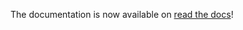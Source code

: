 The documentation is now available on [read the docs](https://npf.readthedocs.io/en/latest/tests.html)!
